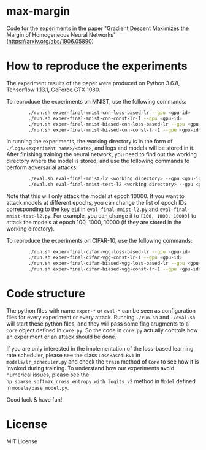 # max-margin

Code for the experiments in the paper "Gradient Descent Maximizes the Margin of Homogeneous Neural Networks" (https://arxiv.org/abs/1906.05890)

# How to reproduce the experiments

The experiment results of the paper were produced on Python 3.6.8, Tensorflow 1.13.1, GeForce GTX 1080.

To reproduce the experiments on MNIST, use the following commands:

```bash
		./run.sh exper-final-mnist-cnn-loss-based-lr --gpu <gpu-id>         # CNN without no bias, loss-based learning rate scheduler
		./run.sh exper-final-mnist-cnn-const-lr-1 --gpu <gpu-id>            # CNN without bias, lr = 0.01
		./run.sh exper-final-mnist-biased-cnn-loss-based-lr --gpu <gpu-id>  # CNN with bias, loss-based learning rate scheduler
		./run.sh exper-final-mnist-biased-cnn-const-lr-1 --gpu <gpu-id>     # CNN with bias, lr = 0.01
```

In running the experiments, the working directory is in the form of `./logs/<experiment name>/<date>`, and logs and models will be stored in it. After finishing training the neural network, you need to find out the working directory where the model is stored, and use the following commands to perform adversarial attacks:

```bash
		./eval.sh eval-final-mnist-l2 <working directory> --gpu <gpu-id>  # L2 attack on the training set 
		./eval.sh eval-final-mnist-test-l2 <working directory> --gpu <gpu-id>  # L2 attack on the training set
```

Note that this will only attack the model at epoch 10000. If you want to attack models at different epochs, you can change the list of epoch IDs corresponding to the key `eid` in `eval-final-mnist-l2.py` and `eval-final-mnist-test-l2.py`. For example, you can change it to `[100, 1000, 10000]` to attack the models at epoch 100, 1000, 10000 (if they are stored in the working directory).

To reproduce the experiments on CIFAR-10, use the following commands:

```bash
		./run.sh exper-final-cifar-vgg-loss-based-lr --gpu <gpu-id>         # VGGNet-16 without no bias, loss-based learning rate scheduler
		./run.sh exper-final-cifar-vgg-const-lr-1 --gpu <gpu-id>            # VGGNet-16 without bias, lr = 0.1
		./run.sh exper-final-cifar-biased-vgg-loss-based-lr --gpu <gpu-id>  # VGGNet-16 with bias, loss-based learning rate scheduler
		./run.sh exper-final-cifar-biased-vgg-const-lr-1 --gpu <gpu-id>     # VGGNet-16 with bias, lr = 0.1
```

# Code structure

The python files with name `exper-*` or `eval-*` can be seen as configuration files for every experiment or every attack. Running `./run.sh` and `./eval.sh` will start these python files, and they will pass some flag arugments to a `Core` object defined in `core.py`. So the code in `core.py` actually controls how an experiment or an attack should be done.

If you are only interested in the implementation of the loss-based learning rate scheduler, please see the class `LossBasedLRv1` in `models/lr_scheduler.py` and check the `train` method of `Core` to see how it is invoked during training. To understand how our experiments avoid numerical issues, please see the `hp_sparse_softmax_cross_entropy_with_logits_v2` method in `Model` defined in `models/base_model.py`.

Good luck & have fun!

# License
MIT License
